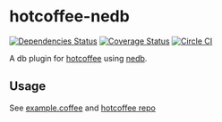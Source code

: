 # hotcoffee-nedb
[![Dependencies Status](https://david-dm.org/mupat/hotcoffee-nedb.svg)](https://david-dm.org/mupat/hotcoffee-nedb)
[![Coverage Status](https://coveralls.io/repos/mupat/hotcoffee-nedb/badge.svg?branch=master)](https://coveralls.io/r/mupat/hotcoffee-nedb?branch=master)
[![Circle CI](https://circleci.com/gh/mupat/hotcoffee-nedb.svg?style=svg)](https://circleci.com/gh/mupat/hotcoffee-nedb)

A db plugin for [hotcoffee](https://github.com/kr1sp1n/hotcoffee) using [nedb](https://github.com/louischatriot/nedb).

## Usage
See [example.coffee](/example.coffee) and [hotcoffee repo](https://github.com/kr1sp1n/hotcoffee)

